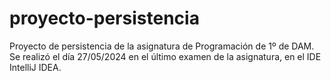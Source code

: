 # proyecto-persistencia
Proyecto de persistencia de la asignatura de Programación de 1º de DAM.
Se realizó el día 27/05/2024 en el último examen de la asignatura, en el IDE IntelliJ IDEA.
